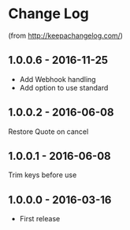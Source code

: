 # Change Log
(from http://keepachangelog.com/)

## 1.0.0.6 - 2016-11-25
- Add Webhook handling
- Add option to use standard

## 1.0.0.2 - 2016-06-08
Restore Quote on cancel

## 1.0.0.1 - 2016-06-08
Trim keys before use

## 1.0.0.0 - 2016-03-16
- First release
